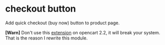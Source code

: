 # checkout button

Add quick checkout (buy now) button to product page. 

**[Warn]** Don't use this [extension](https://www.opencart.com/index.php?route=marketplace/extension/info&extension_id=24976&filter_member=viethemes) on opencart 2.2, it will break your system. That is the reason I rewrite this module.